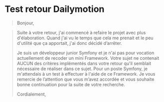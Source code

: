 # Test retour Dailymotion

> Bonjour,

> Suite à votre retour, j'ai commencé à refaire le projet avec plus d'élaboration. Quand j'ai vu le temps que cela me prenait et le peu d'utilité que ça apportait, j'ai donc décidé d’arrêter.
>
> Je suis un développeur junior Symfony et je n'ai pas pour vocation actuellement de recoder un mini Framework.
> Votre sujet ne contenait AUCUN des critères implémentés dans votre retour qu'il semblait nécessaire de réaliser dans ce sujet.
> Pour un poste Symfony, je m'attendais à un test à effectuer à l'aide de ce Framework.
> Je vous remercie de l’attention que vous m’avez accordée et vous souhaite bonne continuation pour la suite de votre recherche.
> 
> Cordialement,